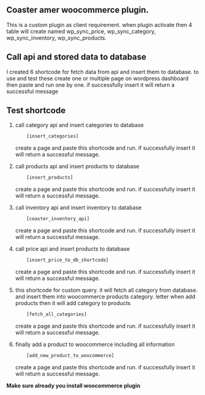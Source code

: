 ## Coaster amer woocommerce plugin. 

This is a custom plugin as client requirement. when plugin activate then 4 table will create named wp_sync_price, wp_sync_category, wp_sync_inventory, wp_sync_products.

## Call api and stored data to database

I created 6 shortcode for  fetch data from api and insert them to database. to use and test these create one or multiple page on wordpress dashboard then paste and run one by one. if successfully insert it will return a successful message

## Test shortcode

1. call category api and insert categories to database
    ```php
        [insert_categories]
    ```
    create a page and paste this shortcode and run. if successfully insert it will return a successful message.

2. call products api and insert products to database
    ```php
        [insert_products]
    ```
    create a page and paste this shortcode and run. if successfully insert it will return a successful message.

3. call inventory api and insert inventory to database
    ```php
        [coaster_inventory_api]
    ```
    create a page and paste this shortcode and run. if successfully insert it will return a successful message.

4. call price api and insert products to database
    ```php
        [insert_price_to_db_shortcode]
    ```
    create a page and paste this shortcode and run. if successfully insert it will return a successful message.

5. this shortcode for custom query. it will fetch all category from database. and insert them into woocommerce products category. letter when add products then it will add category to products
    ```php
        [fetch_all_categories]
    ```
    create a page and paste this shortcode and run. if successfully insert it will return a successful message.

6. finally add a product to woocommerce including all information
    ```php
        [add_new_product_to_woocommerce]
    ```
    create a page and paste this shortcode and run. if successfully insert it will return a successful message.

**Make sure already you install woocommerce plugin**
